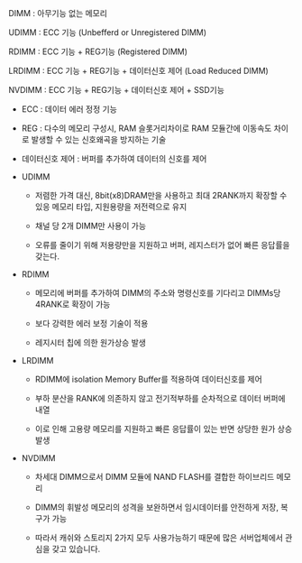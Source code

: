 DIMM : 아무기능 없는 메모리

UDIMM : ECC 기능 (Unbefferd or Unregistered DIMM)

RDIMM : ECC 기능 + REG기능 (Registered DIMM)

LRDIMM : ECC 기능 + REG기능 + 데이터신호 제어 (Load Reduced DIMM)

NVDIMM : ECC 기능 + REG기능 + 데이터신호 제어 + SSD기능
 
 * ECC : 데이터 에러 정정 기능

 * REG : 다수의 메모리 구성시, RAM 슬롯거리차이로 RAM 모듈간에 이동속도 차이로 발생할 수 있는 신호왜곡을 방지하는 기술

* 데이터신호 제어 : 버퍼를 추가하여 데이터의 신호를 제어


* UDIMM

	- 저렴한 가격 대신, 8bit(x8)DRAM만을 사용하고 최대 2RANK까지 확장할 수 있응 메모리 타입, 지원용량을 저전력으로 유지
	
	- 채널 당 2개 DIMM만 사용이 가능

	- 오류를 줄이기 위해 저용량만을 지원하고 버퍼, 레지스터가 없어 빠른 응답률을 갖는다.

* RDIMM

	- 메모리에 버퍼를 추가하여 DIMM의 주소와 명령신호를 기다리고 DIMMs당 4RANK로 확장이 가능

	- 보다 강력한 에러 보정 기술이 적용

	- 레지시터 칩에 의한 원가상승 발생

* LRDIMM

	- RDIMM에 isolation Memory Buffer를 적용하여 데이터신호를 제어

	- 부하 분산을 RANK에 의존하지 않고 전기적부하를 순차적으로 데이터 버퍼에 내열 

	- 이로 인해 고용량 메모리를 지원하고 빠른 응답률이 있는 반면 상당한 원가 상승발생

* NVDIMM  
	- 차세대 DIMM으로서 DIMM 모듈에 NAND FLASH를 결합한 하이브리드 메모리

	- DIMM의 휘발성 메모리의 성격을 보완하면서 임시데이터를 안전하게 저장, 복구가 가능

	- 따라서 캐쉬와 스토리지 2가지 모두 사용가능하기 때문에 많은 서버업체에서 관심을 갖고 있습니다.
